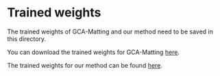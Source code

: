 # Trained weights

The trained weights of GCA-Matting and our method need to be saved in this directory.

You can download the trained weights for GCA-Matting [here](https://drive.google.com/file/d/1nqcxc9tchSy2mnhP6hG87bOrdpb4dOYn/view?usp=sharing).

The trained weights for our method can be found [here](https://drive.google.com/file/d/11NmpdPvCpzBeVDi44q4s7fOrOsfUzO5R/view?usp=sharing).
